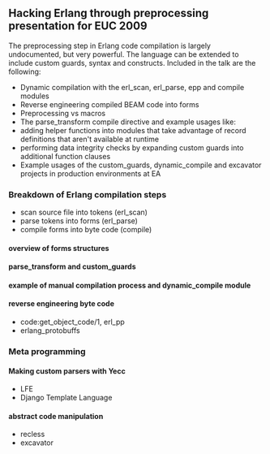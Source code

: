 ## Hacking Erlang through preprocessing presentation for EUC 2009

The preprocessing step in Erlang code compilation is largely undocumented, but very powerful. The language can be extended to include custom guards, syntax and constructs. Included in the talk are the following:

* Dynamic compilation with the erl_scan, erl_parse, epp and compile modules
* Reverse engineering compiled BEAM code into forms
* Preprocessing vs macros
* The parse_transform compile directive and example usages like:
* adding helper functions into modules that take advantage of record definitions that aren't available at runtime
* performing data integrity checks by expanding custom guards into additional function clauses
* Example usages of the custom_guards, dynamic_compile and excavator projects in production environments at EA

### Breakdown of Erlang compilation steps

* scan source file into tokens (erl_scan)
* parse tokens into forms (erl_parse)
* compile forms into byte code (compile)

#### overview of forms structures
#### parse_transform and custom_guards
#### example of manual compilation process and dynamic_compile module

#### reverse engineering byte code

* code:get_object_code/1, erl_pp
* erlang_protobuffs

### Meta programming

#### Making custom parsers with Yecc

* LFE
* Django Template Language

#### abstract code manipulation

* recless
* excavator
